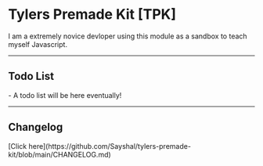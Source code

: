 <h1>Tylers Premade Kit [TPK]</h1>

I am a extremely novice devloper using this module as a sandbox to teach myself Javascript.

<hr></hr>
<h2>Todo List</h2>
- A todo list will be here eventually!
<br>
<hr></hr>
<h2>Changelog</h2>
[Click here](https://github.com/Sayshal/tylers-premade-kit/blob/main/CHANGELOG.md)
